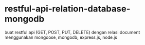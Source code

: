 # restful-api-relation-database-mongodb
buat restful api (GET, POST, PUT, DELETE) dengan relasi document menggunakan mongoose, mongodb, express.js, node.js
